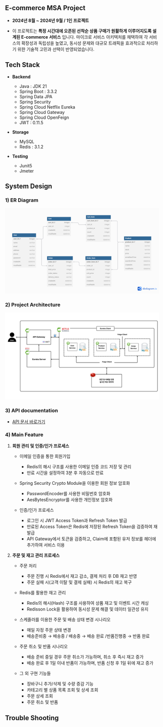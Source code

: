 <!-- ABOUT THE PROJECT -->

##  E-commerce MSA Project


* **2024년 8월 ~ 2024년 9월 / 1인 프로젝트**

- 이 프로젝트는 **특정 시간대에 오픈된 선착순 상품 구매가 원활하게 이루어지도록 설계된 E-commerce 서비스** 입니다. 마이크로 서비스 아키텍처를 채택하여 각 서비스의 확장성과 독립성을 높였고, 동시성 문제와 대규모 트래픽을 효과적으로 처리하기 위한 기술적 고민과 선택이 반영되었습니다.

## Tech Stack

- **Backend**
	- Java : JDK 21
	-  Spring Boot : 3.3.2
	-  Spring Data JPA
	-  Spring Security
	-  Spring Cloud Netflix  Eureka
	-  Spring Cloud Gateway
	-  Spring Cloud OpenFeign
	-  JWT : 0.11.5

- **Storage**
	-   MySQL
	-   Redis : 3.1.2
- **Testing**
	- Junit5
	- Jmeter


##  System Design

### 1)  ER Diagram
![image](img/erd.png)


### 2) Project Architecture
![image](img/architecture.png)


### 3) API documentation

- [API 문서 바로가기](https://documenter.getpostman.com/view/36704792/2sAXjRVpGJ)

### 4) Main Feature

1.  **회원 관리 및 인증/인가 프로세스**

	- 이메일 인증을 통한 회원가입
		- Redis의 해시 구조를 사용한 이메일 인증 코드 저장 및 관리
		- 만료 시간을 설정하여 3분 후 자동으로 만료

	- Spring Security Crypto Module을 이용한 회원 정보 암호화
		- PasswordEncoder를 사용한 비밀번호 암호화
		- AesBytesEncryptor를 사용한 개인정보 암호화

	- 인증/인가 프로세스
		- 로그인 시 JWT Access Token과 Refresh Token 발급
		- 만료된 Access Token은 Redis에 저장된 Refresh Token을 검증하여 재발급
		- API Gateway에서 토큰을 검증하고, Claim에 포함된 유저 정보를 헤더에 추가하여 서비스 이용

2.  **주문 및 재고 관리 프로세스**

	- 주문 처리
		- 주문 진행 시 Redis에서 재고 감소, 결제 처리 후 DB 재고 반영
		- 주문 실패 시(고객 이탈 및 결제 실패) 시 Redis의 재고 복구

	- Redis를 활용한 재고 관리
		- Redis의 해시(Hash) 구조를 사용하여 상품 재고 및 이벤트 시간 캐싱
		- Redisson Lock을 활용하여 동시성 문제 해결 및 데이터 일관성 유지

	-  스케줄러를 이용한 주문 및 배송 상태 변경 시나리오
		- 매일 자정 주문 상태 변경
		- 배송준비중 → 배송중 / 배송중 → 배송 완료 /반품진행중 → 반품 완료

	-  주문 취소 및 반품 시나리오
		- 배송 준비 중일 경우 주문 취소가 가능하며, 취소 후 즉시 재고 증가
		- 배송 완료 후 1일 이내 반품이 가능하며, 반품 신청 후 1일 뒤에 재고 증가

	- 그 외 구현 기능들
		- 장바구니 추가/삭제 및 수량 증감 기능
		- 카테고리 별 상품 목록 조회 및 상세 조회
		- 주문 상세 조회
		- 주문 취소 및 반품

## Trouble Shooting
